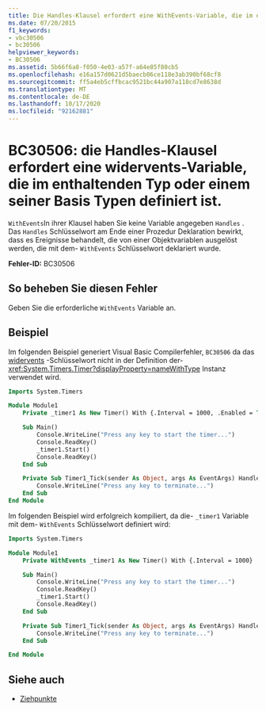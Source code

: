 ```yaml
---
title: Die Handles-Klausel erfordert eine WithEvents-Variable, die im enthaltenden Typ oder einem seiner Basistypen definiert wird.
ms.date: 07/20/2015
f1_keywords:
- vbc30506
- bc30506
helpviewer_keywords:
- BC30506
ms.assetid: 5b66f6a8-f050-4e03-a57f-a64e85f80cb5
ms.openlocfilehash: e16a157d0621d5baecb06ce118e3ab390bf68cf8
ms.sourcegitcommit: ff5a4eb5cffbcac9521bc44a907a118cd7e8638d
ms.translationtype: MT
ms.contentlocale: de-DE
ms.lasthandoff: 10/17/2020
ms.locfileid: "92162881"
---
```

# <a name="bc30506-handles-clause-requires-a-withevents-variable-defined-in-the-containing-type-or-one-of-its-base-types"></a>BC30506: die Handles-Klausel erfordert eine widervents-Variable, die im enthaltenden Typ oder einem seiner Basis Typen definiert ist.

`WithEvents`In ihrer Klausel haben Sie keine Variable angegeben `Handles` . Das `Handles` Schlüsselwort am Ende einer Prozedur Deklaration bewirkt, dass es Ereignisse behandelt, die von einer Objektvariablen ausgelöst werden, die mit dem- `WithEvents` Schlüsselwort deklariert wurde.

**Fehler-ID:** BC30506

## <a name="to-correct-this-error"></a>So beheben Sie diesen Fehler

Geben Sie die erforderliche `WithEvents` Variable an.

## <a name="example"></a>Beispiel

Im folgenden Beispiel generiert Visual Basic Compilerfehler, `BC30506` da das [widervents](../modifiers/withevents.md) -Schlüsselwort nicht in der Definition der- <xref:System.Timers.Timer?displayProperty=nameWithType> Instanz verwendet wird.

```vb
Imports System.Timers

Module Module1
    Private _timer1 As New Timer() With {.Interval = 1000, .Enabled = True}

    Sub Main()
        Console.WriteLine("Press any key to start the timer...")
        Console.ReadKey()
        _timer1.Start()
        Console.ReadKey()
    End Sub

    Private Sub Timer1_Tick(sender As Object, args As EventArgs) Handles _timer1.Elapsed
        Console.WriteLine("Press any key to terminate...")
    End Sub
End Module
```

Im folgenden Beispiel wird erfolgreich kompiliert, da die- `_timer1` Variable mit dem- `WithEvents` Schlüsselwort definiert wird:

```vb
Imports System.Timers

Module Module1
    Private WithEvents _timer1 As New Timer() With {.Interval = 1000}

    Sub Main()
        Console.WriteLine("Press any key to start the timer...")
        Console.ReadKey()
        _timer1.Start()
        Console.ReadKey()
    End Sub

    Private Sub Timer1_Tick(sender As Object, args As EventArgs) Handles _timer1.Elapsed
        Console.WriteLine("Press any key to terminate...")
    End Sub

End Module
```

## <a name="see-also"></a>Siehe auch

- [Ziehpunkte](../statements/handles-clause.md)
